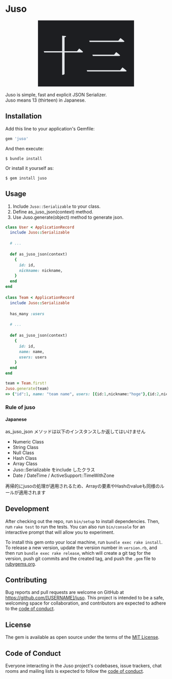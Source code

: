 # Juso

<div align="center">
  <img width="300" src="misc/juso.png" alt="juso"/>
</div>

Juso is simple, fast and explicit JSON Serializer.  
Juso means 13 (thirteen) in Japanese.

## Installation

Add this line to your application's Gemfile:

```ruby
gem 'juso'
```

And then execute:

    $ bundle install

Or install it yourself as:

    $ gem install juso

## Usage

1. Include `Juso::Serializable` to your class.
2. Define as_juso_json(context) method.
3. Use Juso.generate(object) method to generate json.

```ruby
class User < ApplicationRecord
  include Juso::Serializable

  # ...

  def as_juso_json(context)
    {
      id: id,
      nickname: nickname,
    }
  end
end

class Team < ApplicationRecord
  include Juso::Serializable

  has_many :users

  # ...

  def as_juso_json(context)
    {
      id: id,
      name: name,
      users: users
    }
  end
end
```

```ruby
team = Team.first!
Juso.generate(team)
=> {"id":1, name: "team name", users: [{id:1,nickname:"hoge"},{id:2,nickname:"piyo"}]}
```

### Rule of juso

#### Japanese

as_juso_json メソッドは以下のインスタンスしか返してはいけません

- Numeric Class
- String Class
- Null Class
- Hash Class
- Array Class
- Juso::Serializable をinclude したクラス
- Date / DateTime / ActiveSupport::TimeWithZone

再帰的にjusoの処理が適用されるため、Arrayの要素やHashのvalueも同様のルールが適用されます

## Development

After checking out the repo, run `bin/setup` to install dependencies. Then, run `rake test` to run the tests. You can also run `bin/console` for an interactive prompt that will allow you to experiment.

To install this gem onto your local machine, run `bundle exec rake install`. To release a new version, update the version number in `version.rb`, and then run `bundle exec rake release`, which will create a git tag for the version, push git commits and the created tag, and push the `.gem` file to [rubygems.org](https://rubygems.org).

## Contributing

Bug reports and pull requests are welcome on GitHub at https://github.com/[USERNAME]/juso. This project is intended to be a safe, welcoming space for collaboration, and contributors are expected to adhere to the [code of conduct](https://github.com/[USERNAME]/juso/blob/main/CODE_OF_CONDUCT.md).

## License

The gem is available as open source under the terms of the [MIT License](https://opensource.org/licenses/MIT).

## Code of Conduct

Everyone interacting in the Juso project's codebases, issue trackers, chat rooms and mailing lists is expected to follow the [code of conduct](https://github.com/[USERNAME]/juso/blob/main/CODE_OF_CONDUCT.md).
